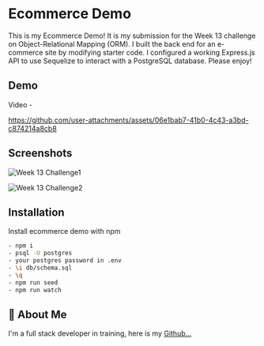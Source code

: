 # Ecommerce Demo

This is my Ecommerce Demo! It is my submission for the Week 13 challenge on Object-Relational Mapping (ORM). I built the back end for an e-commerce site by modifying starter code. I configured a working Express.js API to use Sequelize to interact with a PostgreSQL database. Please enjoy!

## Demo

Video - 

https://github.com/user-attachments/assets/06e1bab7-41b0-4c43-a3bd-c874214a8cb8

## Screenshots

![Week 13 Challenge1](https://github.com/user-attachments/assets/bc189b34-ea9b-40a3-9f89-fb7c4071c119)

![Week 13 Challenge2](https://github.com/user-attachments/assets/6e4dd207-765e-4142-9d0f-d2ea0c71dbc9)


## Installation

Install ecommerce demo with npm

```bash
- npm i
- psql -U postgres
- your postgres password in .env
- \i db/schema.sql
- \q
- npm run seed
- npm run watch

```
    

## 🚀 About Me
I'm a full stack developer in training, here is my [Github...](https://github.com/charbonneauJ)
